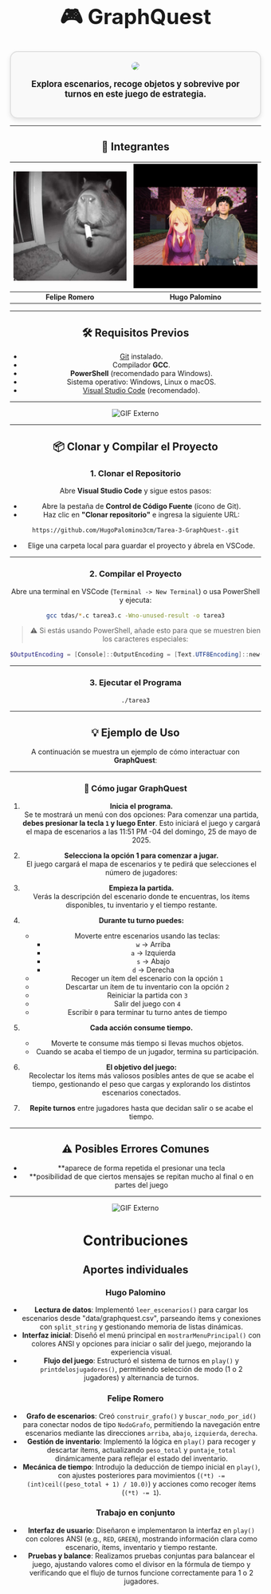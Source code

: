 <div align="center">

<h1 style="font-size: 3em;">🎮 GraphQuest </h1>

<div style="background-color: #f9f9f9; border: 2px solid #e0e0e0; border-radius: 15px; padding: 20px; max-width: 600px; box-shadow: 0 4px 8px rgba(0,0,0,0.1);">

<img src="https://ik.imagekit.io/storybird/images/eed760b4-0d8a-4806-a9b1-a36875e617e5/0_155117436.webp?tr=q-80" width="300" style="border-radius: 10px;"/>

<p style="font-size: 1.2em; margin-top: 15px;">
<strong>Explora escenarios, recoge objetos y sobrevive por turnos en este juego de estrategia.</strong>
</p>

</div>

---

## 👥 Integrantes

| ![Felipe Romero](https://github.com/HugoPalomino3cm/Tarea-2-Spotifind-/blob/3ad963c848e352f40585c1d90a62faa69bf326c7/image.png)| ![Hugo Palomino](https://github.com/HugoPalomino3cm/Tarea-2-Spotifind-/blob/d48628f1a78cbea3c8fe0ca7ac8cb5dbf44ae92a/fotoMia.png) |
|:--:|:--:|
| **Felipe Romero** | **Hugo Palomino** |

---

## 🛠️ Requisitos Previos

- [Git](https://git-scm.com/) instalado.
- Compilador **GCC**.
- **PowerShell** (recomendado para Windows).
- Sistema operativo: Windows, Linux o macOS.
- [Visual Studio Code](https://code.visualstudio.com/) (recomendado).

---

![GIF Externo](https://cdn.hashnode.com/res/hashnode/image/upload/v1666975601963/U7VvHXeDV.gif)

---

## 📦 Clonar y Compilar el Proyecto

### 1. Clonar el Repositorio

Abre **Visual Studio Code** y sigue estos pasos:

- Abre la pestaña de **Control de Código Fuente** (ícono de Git).
- Haz clic en **"Clonar repositorio"** e ingresa la siguiente URL:

```bash
https://github.com/HugoPalomino3cm/Tarea-3-GraphQuest-.git
```

- Elige una carpeta local para guardar el proyecto y ábrela en VSCode.

---

### 2. Compilar el Proyecto

Abre una terminal en VSCode (`Terminal -> New Terminal`) o usa PowerShell y ejecuta:

```bash
gcc tdas/*.c tarea3.c -Wno-unused-result -o tarea3
```

> ⚠️ Si estás usando PowerShell, añade esto para que se muestren bien los caracteres especiales:

```powershell
$OutputEncoding = [Console]::OutputEncoding = [Text.UTF8Encoding]::new()
```

---

### 3. Ejecutar el Programa

```bash
./tarea3
```

---

## 💡 Ejemplo de Uso

A continuación se muestra un ejemplo de cómo interactuar con **GraphQuest**:

---

### 📌 Cómo jugar GraphQuest

1. **Inicia el programa.**  
   Se te mostrará un menú con dos opciones: Para comenzar una partida, **debes presionar la tecla `1` y luego Enter**. Esto iniciará el juego y cargará el mapa de escenarios a las 11:51 PM -04 del domingo, 25 de mayo de 2025.

2. **Selecciona la opción 1 para comenzar a jugar.**  
   El juego cargará el mapa de escenarios y te pedirá que selecciones el número de jugadores:

3. **Empieza la partida.**  
   Verás la descripción del escenario donde te encuentras, los ítems disponibles, tu inventario y el tiempo restante.

4. **Durante tu turno puedes:**
   - Moverte entre escenarios usando las teclas:
     - `w` → Arriba  
     - `a` → Izquierda  
     - `s` → Abajo  
     - `d` → Derecha  
   - Recoger un ítem del escenario con la opción `1`
   - Descartar un ítem de tu inventario con la opción `2`
   - Reiniciar la partida con `3`
   - Salir del juego con `4`
   - Escribir `0` para terminar tu turno antes de tiempo

5. **Cada acción consume tiempo.**  
   - Moverte te consume más tiempo si llevas muchos objetos.  
   - Cuando se acaba el tiempo de un jugador, termina su participación.

6. **El objetivo del juego:**  
   Recolectar los ítems más valiosos posibles antes de que se acabe el tiempo, gestionando el peso que cargas y explorando los distintos escenarios conectados.

7. **Repite turnos** entre jugadores hasta que decidan salir o se acabe el tiempo.

---

## ⚠️ Posibles Errores Comunes

- **aparece de forma repetida el presionar una tecla
- **posibilidad de que ciertos mensajes se repitan mucho al final o en partes del juego

---


![GIF Externo](https://media.tenor.com/X8854xxuQ_EAAAAM/destroy-code-mad.gif)


# Contribuciones

## Aportes individuales

### Hugo Palomino
- **Lectura de datos**: Implementó `leer_escenarios()` para cargar los escenarios desde "data/graphquest.csv", parseando ítems y conexiones con `split_string` y gestionando memoria de listas dinámicas.
- **Interfaz inicial**: Diseñó el menú principal en `mostrarMenuPrincipal()` con colores ANSI y opciones para iniciar o salir del juego, mejorando la experiencia visual.
- **Flujo del juego**: Estructuró el sistema de turnos en `play()` y `printdelosjugadores()`, permitiendo selección de modo (1 o 2 jugadores) y alternancia de turnos.

### Felipe Romero
- **Grafo de escenarios**: Creó `construir_grafo()` y `buscar_nodo_por_id()` para conectar nodos de tipo `NodoGrafo`, permitiendo la navegación entre escenarios mediante las direcciones `arriba`, `abajo`, `izquierda`, `derecha`.
- **Gestión de inventario**: Implementó la lógica en `play()` para recoger y descartar ítems, actualizando `peso_total` y `puntaje_total` dinámicamente para reflejar el estado del inventario.
- **Mecánica de tiempo**: Introdujo la deducción de tiempo inicial en `play()`, con ajustes posteriores para movimientos (`(*t) -= (int)ceil((peso_total + 1) / 10.0)`) y acciones como recoger ítems (`(*t) -= 1`).

### Trabajo en conjunto
- **Interfaz de usuario**: Diseñaron e implementaron la interfaz en `play()` con colores ANSI (e.g., `RED`, `GREEN`), mostrando información clara como escenario, ítems, inventario y tiempo restante.
- **Pruebas y balance**: Realizamos pruebas conjuntas para balancear el juego, ajustando valores como el divisor en la fórmula de tiempo y verificando que el flujo de turnos funcione correctamente para 1 o 2 jugadores.

